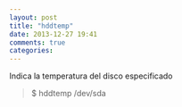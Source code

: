 ```yaml
---
layout: post
title: "hddtemp"
date: 2013-12-27 19:41
comments: true
categories: 
---
```

Indica la temperatura del disco especificado

>$ hddtemp /dev/sda 

